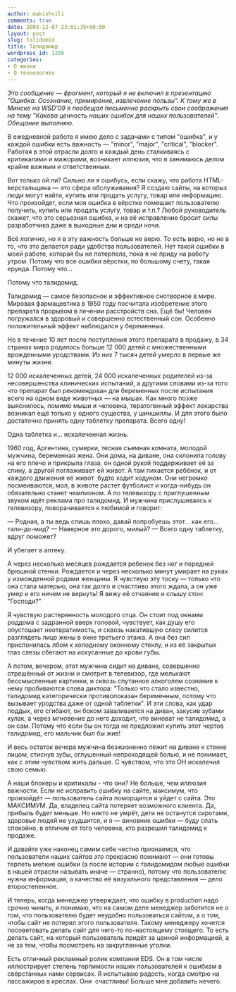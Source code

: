 ```yaml
---
author: makishvili
comments: true
date: 2009-12-07 23:01:39+00:00
layout: post
slug: talidomid
title: Талидомид
wordpress_id: 1295
categories:
- О жизни
- О технологиях
---
```


_Это сообщение — фрагмент, который я не включил в презентацию "Ошибка. Осознание, примирение, извлечение пользы". К тому же в Минске на WSD'09 я пообещал письменно раскрыть свои соображения на тему "Какова ценность наших ошибок для наших пользователей". Обещание выполняю._

В ежедневной работе я имею дело с задачами с типом "ошибка", и у каждой ошибки есть важность — "minor", "major", "critical", "blocker". Работая в этой отрасли долго и каждый день сталкиваясь с критикалами и мажорами, возникает иллюзия, что я занимаюсь делом крайне важным и ответственным.

Вот только ой ли? Сильно ли я ошибусь, если скажу, что работа HTML-верстальщика — это сфера обслуживания? Я создаю сайты, на которых люди могут найти, купить или продать услугу, товар или информацию. Что произойдет, если моя ошибка в вёрстке помешает пользователю получить, купить или продать услугу, товар и т.п.? Любой руководитель скажет, что это серьезная ошибка, и на её исправление бросит силы разработчика даже в выходные дни и среди ночи.

Всё логично, но я в эту важность больше не верю. То есть верю, но не в то, что это делается ради удобства пользователей. Нет такой ошибки в моей работе, которая бы не потерпела, пока я не приду на работу утром. Потому что все ошибки вёрстки, по большому счету, такая ерунда. Потому что...

Потому что талидомид.

<!-- more -->

Талидомид — самое безопасное и эффективное снотворное в мире. Мировая фармацевтика в 1950 году посчитала изобретение этого препарата прорывом в лечении расстройств сна. Ещё бы! Человек погружался в здоровый и совершенно естественный сон. Особенно положительный эффект наблюдался у беременных.

Но в течение 10 лет после поступления этого препарата в продажу, в 34 странах мира родилось больше 12 000 детей с множественными врожденными уродствами. Из них 7 тысяч детей умерло в первые же минуты жизни.

12 000 искалеченных детей, 24 000 искалеченных родителей из-за несовершенства клинических испытаний, а другими словами из-за того что  препарат был рекомендован для беременных после испытания всего на одном виде животных — на мышах. Как много позже выяснилось, помимо мыши и человека, тератогенный эффект лекарства возникал ещё только у одного существа, у шиншиллы. И для этого было достаточно принять одну таблетку препарата. Всего одну!

Одна таблетка и... искалеченная жизнь.




1960 год, Аргентина, сумерки, тесная съемная комната, молодой мужчина, беременная жена. Они дома, на диване, она склонила голову на его плечо и прикрыла глаза, он одной рукой поддерживает её за спину, а другой поглаживает ей живот. А там пихается ребёнок, и от каждого движения её живот  будто ходит ходуном. Они негромко посмеиваются, мол, в животе растет футболист и когда-нибудь он обязательно станет чемпионом. А по телевизору с приглушенным звуком идёт реклама про талидомид. И мужчина прислушиваясь к телевизору, поворачивается к любимой и говорит:

— Родная, а ты ведь спишь плохо, давай попробуешь этот... как его... тали-до-мид?
— Наверное это дорого, милый?
— Всего одну таблетку,  вдруг поможет?

И убегает в аптеку.

А через несколько месяцев рождается ребенок без ног и передней брюшной стенки. Рождается и через несколько минут умирает на руках у изможденной родами женщины.  Я чувствую эту тоску — только что она стала матерью, она так долго и счастливо этого ждала, а он уже умер и его ничем не вернуть! Я вижу её отчаяние и слышу стон: "Господи?"

Я чувствую растерянность молодого отца. Он стоит под окнами роддома с задранной вверх головой, чувствует, как душу его опустошает неотвратимость, и сквозь накатившую слезу силится разглядеть лицо жены в окне третьего этажа. А она без сил прислонилась лбом к холодному оконному стеклу, и из её закрытых глаз слезы сбегают на искусанные до крови губы.

А потом, вечером, этот мужчина сидит на диване, совершенно отрешённый от жизни  и смотрит в телевизор, где мелькают бессмысленные картинки, и сквозь спутанное алкоголем сознание к нему пробиваются слова диктора: "Только что стало известно, талидомид категорически противопоказан беременным, потому что вызывает уродства даже от одной таблетки". И эти слова, как удар поддых, его сгибают, он боком заваливается на диван, закусив зубами кулак, а через мгновение до него доходит, что виноват не талидомид, а он сам. Потому что если бы он тогда не предложил купить этот чертов талидомид, его мальчик был бы жив!

И весь остаток вечера мужчина безжизненно лежит на диване к стенке лицом, стиснув зубы, оглушенный непроходящей болью, и не понимает, как с этим чувством жить дальше. С чувством, что это ОН искалечил свою семью.




А наши блокеры и критикалы - что они? Не больше, чем иллюзия важности. Если не исправить ошибку на сайте, максимум, что произойдёт —  пользователь сайта поморщится и уйдет с сайта. Это МАКСИМУМ.  Да, владелец сайта потеряет возможного клиента. Да, прибыль будет меньше. Но никто не умрёт, дети не останутся сиротами, здоровье людей не ухудшится, и я — виновник ошибки — буду спать спокойно, в отличие от того человека, кто разрешил талидомид к продаже.

И давайте уже наконец самим себе честно признаемся, что пользователи наших сайтов _это_ прекрасно понимают — они готовы терпеть мелкие ошибки (а после истории с талидомидом любые ошибки в нашей отрасли называть иначе — странно), потому что пользователю нужна информация, а качество её визуального представления — дело второстепенное.

И теперь, когда менеджер утверждает, что ошибку в production надо срочно чинить, я понимаю, что на самом деле менеджер заботится не о том, что пользователю будет неудобно пользоваться сайтом, а о том, чтобы сайт не потерял этого пользователя. Такому менеджеру хочется посоветовать делать сайт для чего-то по-настоящему стоящего. То есть делать сайт, на который пользователь придёт за ценной информацией, а не за тем, чтобы посмотреть на закругленные уголки.

Есть отличный рекламный ролик компании EDS. Он в том числе иллюстрирует степень терпимости наших пользователей к ошибкам в свёрстанных нами сервисах. Я испытываю радость, когда смотрю на пассажиров в креслах. Они  счастливы! Больше мне добавить нечего.


